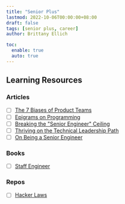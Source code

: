 ```yaml
---
title: "Senior Plus"
lastmod: 2022-10-06T00:00:00+08:00
draft: false
tags: [senior plus, career]
author: Brittany Ellich

toc:
  enable: true
  auto: true
---
```


## Learning Resources

### Articles

* [ ] [The 7 Biases of Product Teams](https://www.linkedin.com/pulse/why-products-dont-succeed-7-biases-product-teams-shreyas-doshi/)
* [ ] [Epigrams on Programming](http://pu.inf.uni-tuebingen.de/users/klaeren/epigrams.html)
* [ ] [Breaking the "Senior Engineer" Ceiling](https://dev.to/theburningmonk/breaking-the-senior-developer-ceiling-bj2)
* [ ] [Thriving on the Technical Leadership Path](https://keavy.com/work/thriving-on-the-technical-leadership-path/)
* [ ] [On Being a Senior Engineer](https://www.kitchensoap.com/2012/10/25/on-being-a-senior-engineer/)

### Books

* [ ] [Staff Engineer](https://staffeng.com/book)

### Repos

* [ ] [Hacker Laws](https://github.com/dwmkerr/hacker-laws)
